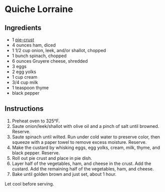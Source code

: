 # Quiche Lorraine

## Ingredients

- 1 [pie-crust](pie-crust.md)
- 4 ounces ham, diced
- 1 1/2 cup onion, leek, and/or shallot, chopped
- 1 bunch spinach, chopped
- 6 ounces Gruyere cheese, shredded
- 3 eggs
- 2 egg yolks
- 1 cup cream
- 3/4 cup milk
- 1 teaspoon thyme
- black pepper

## Instructions

1. Preheat oven to 325&deg;F.
3. Saute onion/leek/shallot with olive oil and a pinch of salt until browned. Reserve.
4. Saute spinach until wilted. Run under cold water to preserve color, then squeeze with a paper towel to remove excess moisture. Reserve.
5. Make the custard by whisking eggs, egg yolks, cream, milk, thyme, and black pepper. Reserve.
6. Roll out pie crust and place in pie dish.
7. Layer half of the vegetables, ham, and cheese in the crust. Add the custard. Add the remaining half of the vegetables, ham, and cheese.
8. Bake until golden brown and just set, about 1 hour.

Let cool before serving.
